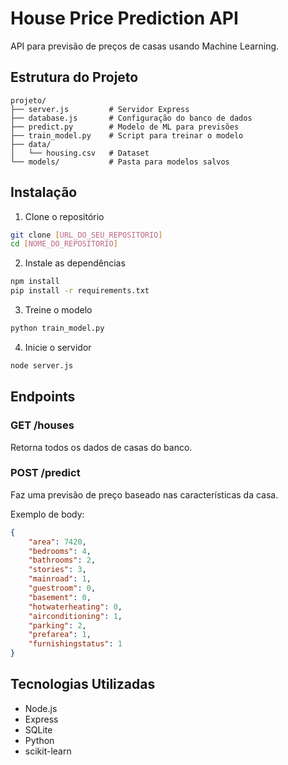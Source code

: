 # House Price Prediction API

API para previsão de preços de casas usando Machine Learning.

## Estrutura do Projeto
```
projeto/
├── server.js         # Servidor Express
├── database.js       # Configuração do banco de dados
├── predict.py        # Modelo de ML para previsões
├── train_model.py    # Script para treinar o modelo
├── data/            
│   └── housing.csv   # Dataset
└── models/           # Pasta para modelos salvos
```

## Instalação

1. Clone o repositório
```bash
git clone [URL_DO_SEU_REPOSITORIO]
cd [NOME_DO_REPOSITORIO]
```

2. Instale as dependências
```bash
npm install
pip install -r requirements.txt
```

3. Treine o modelo
```bash
python train_model.py
```

4. Inicie o servidor
```bash
node server.js
```

## Endpoints

### GET /houses
Retorna todos os dados de casas do banco.

### POST /predict
Faz uma previsão de preço baseado nas características da casa.

Exemplo de body:
```json
{
    "area": 7420,
    "bedrooms": 4,
    "bathrooms": 2,
    "stories": 3,
    "mainroad": 1,
    "guestroom": 0,
    "basement": 0,
    "hotwaterheating": 0,
    "airconditioning": 1,
    "parking": 2,
    "prefarea": 1,
    "furnishingstatus": 1
}
```

## Tecnologias Utilizadas
- Node.js
- Express
- SQLite
- Python
- scikit-learn
